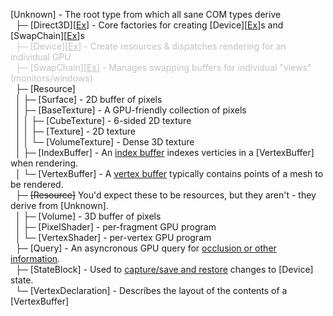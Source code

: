 <!-- Breaks horribly in rust-analyzer's intellisense -->

[Unknown] - The root type from which all sane COM types derive<br>
&nbsp;  ├─ [Direct3D]\[[Ex](crate::Direct3DEx)\] - Core factories for creating [Device]\[[Ex](crate::Direct3DEx)\]s and [SwapChain]\[[Ex](crate::SwapChainEx)\]s<span style="opacity: 25%"><br>
&nbsp;  ├─ [Device]\[[Ex](crate::DeviceEx)\] - Create resources & dispatches rendering for an individual GPU<br>
&nbsp;  ├─ [SwapChain]\[[Ex](crate::SwapChainEx)\] - Manages swapping buffers for individual "views" (monitors/windows)</span><br>
&nbsp;  ├─ [Resource]<br>
&nbsp;  │      ├─ [Surface] - 2D buffer of pixels<br>
&nbsp;  │      ├─ [BaseTexture] - A GPU-friendly collection of pixels<br>
&nbsp;  │      │      ├─ [CubeTexture] - 6-sided 2D texture<br>
&nbsp;  │      │      ├─ [Texture] - 2D texture<br>
&nbsp;  │      │      └─ [VolumeTexture] - Dense 3D texture<br>
&nbsp;  │      ├─ [IndexBuffer] - An [index buffer](https://docs.microsoft.com/en-us/windows/win32/direct3d9/rendering-from-vertex-and-index-buffers#scenario-2-drawing-two-triangles-with-indexing) indexes verticies in a [VertexBuffer] when rendering.<br>
&nbsp;  │      └─ [VertexBuffer] - A [vertex buffer](https://docs.microsoft.com/en-us/windows/win32/direct3d9/rendering-from-vertex-and-index-buffers#scenario-2-drawing-two-triangles-with-indexing) typically contains points of a mesh to be rendered.<br>
&nbsp;  ├─ <strike>[Resource]</strike> You'd expect these to be resources, but they aren't - they derive from [Unknown].<br>
&nbsp;  │      ├─ [Volume] - 3D buffer of pixels<br>
&nbsp;  │      ├─ [PixelShader] - per-fragment GPU program<br>
&nbsp;  │      └─ [VertexShader] - per-vertex GPU program<br>
&nbsp;  ├─ [Query] - An asyncronous GPU query for [occlusion or other information](https://docs.microsoft.com/en-us/windows/win32/direct3d9/queries).<br>
&nbsp;  ├─ [StateBlock] - Used to [capture/save and restore](https://docs.microsoft.com/en-us/windows/win32/direct3d9/state-blocks-save-and-restore-state) changes to [Device] state.<br>
&nbsp;  └─ [VertexDeclaration] - Describes the layout of the contents of a [VertexBuffer]<br>
